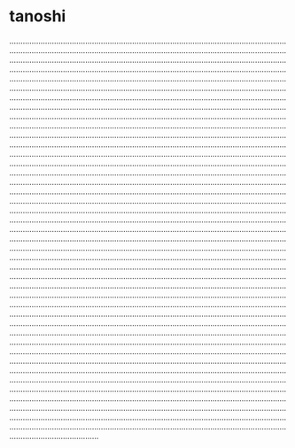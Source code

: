 # tanoshi
................................................................................................................................................................................................................................................................................................................................................................................................................................................................................................................................................................................................................................................................................................................................................................................................................................................................................................................................................................................................................................................................................................................................................................................................................................................................................................................................................................................................................................................................................................................................................................................................................................................................................................................................................................................................................................................................................................................................................................................................................................................................................................................................................................................................................................................................................................................................................................................................................................................................................................................................................................................................................................................................................................................................................................................................................................................................................................................................................................................................................................................................................................................................................................................................................................................................................................................................................................................................................................................................................................................................................................................................................................................................................................................................................................................................................................................................................................................................................................................................................................................................................................................................................................................................................................................................................................................................................................................................................................................................................................................................................................................................................................................................................................................................................................................................................................................................................................................................................................................................................................................................................................................................................................................................................................................................................................................................................................................................................................................................